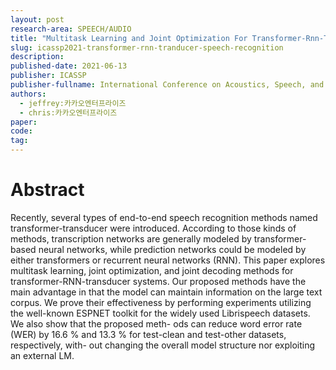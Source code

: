 ```yaml
---
layout: post
research-area: SPEECH/AUDIO
title: "Multitask Learning and Joint Optimization For Transformer-Rnn-Tranducer Speech Recognition"
slug: icassp2021-transformer-rnn-tranducer-speech-recognition
description:
published-date: 2021-06-13
publisher: ICASSP
publisher-fullname: International Conference on Acoustics, Speech, and Signal Processing (ICASSP)
authors:
  - jeffrey:카카오엔터프라이즈
  - chris:카카오엔터프라이즈
paper:
code:
tag:
---
```


# Abstract

Recently, several types of end-to-end speech recognition methods named transformer-transducer were introduced. According to those kinds of methods, transcription networks are generally modeled by transformer-based neural networks, while prediction networks could be modeled by either transformers or recurrent neural networks (RNN). This paper explores multitask learning, joint optimization, and joint decoding methods for transformer-RNN-transducer systems. Our proposed methods have the main advantage in that the model can maintain information on the large text corpus. We prove their effectiveness by performing experiments utilizing the well-known ESPNET toolkit for the widely used Librispeech datasets. We also show that the proposed meth- ods can reduce word error rate (WER) by 16.6 % and 13.3 % for test-clean and test-other datasets, respectively, with- out changing the overall model structure nor exploiting an external LM.
